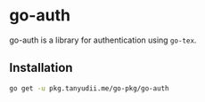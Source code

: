 # go-auth
go-auth is a library for authentication using `go-tex`.

## Installation

```bash
go get -u pkg.tanyudii.me/go-pkg/go-auth
```
